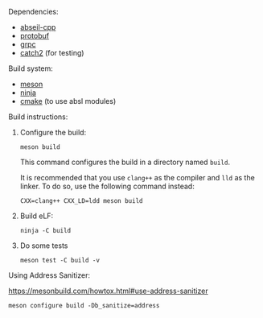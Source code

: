 Dependencies:

* [abseil-cpp](https://github.com/abseil/abseil-cpp)
* [protobuf](https://developers.google.com/protocol-buffers)
* [grpc](https://grpc.io/)
* [catch2](https://github.com/catchorg/Catch2) (for testing)

Build system:

* [meson](https://mesonbuild.com/)
* [ninja](https://ninja-build.org/)
* [cmake](https://cmake.org/) (to use absl modules)

Build instructions:

1.  Configure the build:

    ```
    meson build
    ```

    This command configures the build in a directory named `build`.

    It is recommended that you use `clang++` as the compiler and `lld` as the linker. To do so, use the following command instead:

    ```
    CXX=clang++ CXX_LD=ldd meson build
    ```

2.  Build eLF:

    ```
    ninja -C build
    ```

3.  Do some tests

    ```
    meson test -C build -v
    ```

Using Address Sanitizer:

https://mesonbuild.com/howtox.html#use-address-sanitizer

```
meson configure build -Db_sanitize=address
```
